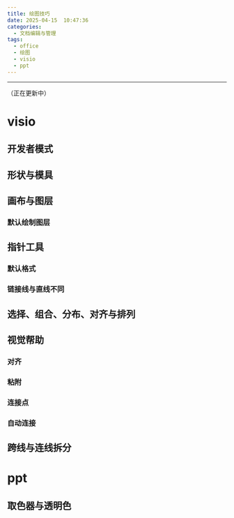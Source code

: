 ```yaml
---
title: 绘图技巧
date: 2025-04-15  10:47:36
categories:
  - 文档编辑与管理
tags:
  - office
  - 绘图
  - visio
  - ppt
---
```

---
（正在更新中）
# visio
## 开发者模式
## 形状与模具
## 画布与图层
### 默认绘制图层
## 指针工具
### 默认格式
### 链接线与直线不同
## 选择、组合、分布、对齐与排列
## 视觉帮助
### 对齐
### 粘附
### 连接点
### 自动连接

## 跨线与连线拆分

# ppt
## 取色器与透明色